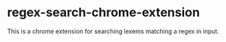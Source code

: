 # regex-search-chrome-extension
This is a chrome extension for searching lexems matching a regex in input.
